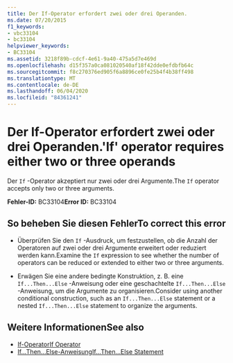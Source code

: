 ```yaml
---
title: Der If-Operator erfordert zwei oder drei Operanden.
ms.date: 07/20/2015
f1_keywords:
- vbc33104
- bc33104
helpviewer_keywords:
- BC33104
ms.assetid: 3218f89b-cdcf-4e61-9a40-475a5d7e469d
ms.openlocfilehash: d15f357a0ca081020540af18f42dde0efdbfb64c
ms.sourcegitcommit: f8c270376ed905f6a8896ce0fe25b4f4b38ff498
ms.translationtype: MT
ms.contentlocale: de-DE
ms.lasthandoff: 06/04/2020
ms.locfileid: "84361241"
---
```

# <a name="if-operator-requires-either-two-or-three-operands"></a><span data-ttu-id="54bd8-102">Der If-Operator erfordert zwei oder drei Operanden.</span><span class="sxs-lookup"><span data-stu-id="54bd8-102">'If' operator requires either two or three operands</span></span>
<span data-ttu-id="54bd8-103">Der `If` -Operator akzeptiert nur zwei oder drei Argumente.</span><span class="sxs-lookup"><span data-stu-id="54bd8-103">The `If` operator accepts only two or three arguments.</span></span>  
  
 <span data-ttu-id="54bd8-104">**Fehler-ID:** BC33104</span><span class="sxs-lookup"><span data-stu-id="54bd8-104">**Error ID:** BC33104</span></span>  
  
## <a name="to-correct-this-error"></a><span data-ttu-id="54bd8-105">So beheben Sie diesen Fehler</span><span class="sxs-lookup"><span data-stu-id="54bd8-105">To correct this error</span></span>  
  
- <span data-ttu-id="54bd8-106">Überprüfen Sie den `If` -Ausdruck, um festzustellen, ob die Anzahl der Operatoren auf zwei oder drei Argumente erweitert oder reduziert werden kann.</span><span class="sxs-lookup"><span data-stu-id="54bd8-106">Examine the `If` expression to see whether the number of operators can be reduced or extended to either two or three arguments.</span></span>  
  
- <span data-ttu-id="54bd8-107">Erwägen Sie eine andere bedingte Konstruktion, z. B. eine `If...Then...Else` -Anweisung oder eine geschachtelte `If...Then...Else` -Anweisung, um die Argumente zu organisieren.</span><span class="sxs-lookup"><span data-stu-id="54bd8-107">Consider using another conditional construction, such as an `If...Then...Else` statement or a nested `If...Then...Else` statement to organize the arguments.</span></span>  
  
## <a name="see-also"></a><span data-ttu-id="54bd8-108">Weitere Informationen</span><span class="sxs-lookup"><span data-stu-id="54bd8-108">See also</span></span>

- [<span data-ttu-id="54bd8-109">If-Operator</span><span class="sxs-lookup"><span data-stu-id="54bd8-109">If Operator</span></span>](../language-reference/operators/if-operator.md)
- [<span data-ttu-id="54bd8-110">If...Then...Else-Anweisung</span><span class="sxs-lookup"><span data-stu-id="54bd8-110">If...Then...Else Statement</span></span>](../language-reference/statements/if-then-else-statement.md)
